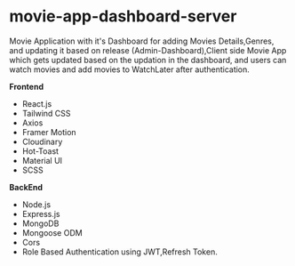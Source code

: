 # movie-app-dashboard-server
Movie Application with it's Dashboard for adding Movies Details,Genres, and updating it based on release (Admin-Dashboard),Client side Movie App which gets updated based on the updation in the dashboard, and users can watch movies and add movies to WatchLater after authentication.

**Frontend**
- React.js
- Tailwind CSS
- Axios
- Framer Motion
- Cloudinary
- Hot-Toast
- Material UI
- SCSS

**BackEnd**
- Node.js
- Express.js
- MongoDB
- Mongoose ODM
- Cors
- Role Based Authentication using JWT,Refresh Token.

